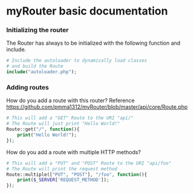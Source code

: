 myRouter basic documentation
======
### Initializing the router
The Router has always to be initialized with the
following function and include.
```php
# Include the autoloader to dynamically load classes
# and build the Route
include("autoloader.php");
```

### Adding routes
How do you add a route with this router?
Reference <https://github.com/pmma1312/myRouter/blob/master/api/core/Route.php>
```php
# This will add a "GET" Route to the URI "api/"
# The Route will just print "Hello World!"
Route::get("/", function(){
    print("Hello World!");
});
```

How do you add a route with multiple HTTP methods?
```php
# This will add a "PUT" and "POST" Route to the URI "api/foo"
# The Route will print the request method
Route::multiple(["PUT", "POST"], "/foo", function(){
    print($_SERVER['REQUEST_METHOD']);
});
```